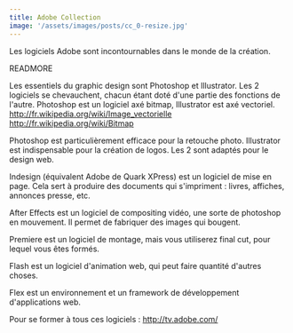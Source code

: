 ```yaml
---
title: Adobe Collection
image: '/assets/images/posts/cc_0-resize.jpg'
---
```


Les logiciels Adobe sont incontournables dans le monde de la création.

READMORE

Les essentiels du graphic design sont Photoshop et Illustrator. Les 2 logiciels se chevauchent, chacun étant doté d'une partie des fonctions de l'autre. Photoshop est un logiciel axé bitmap, Illustrator est axé vectoriel.
http://fr.wikipedia.org/wiki/Image_vectorielle
http://fr.wikipedia.org/wiki/Bitmap

Photoshop est particulièrement efficace pour la retouche photo.
Illustrator est indispensable pour la création de logos.
Les 2 sont adaptés pour le design web.

Indesign (équivalent Adobe de Quark XPress) est un logiciel de mise en page. Cela sert à produire des documents qui s'impriment : livres, affiches, annonces presse, etc.

After Effects est un logiciel de compositing vidéo, une sorte de photoshop en mouvement. Il permet de fabriquer des images qui bougent.

Premiere est un logiciel de montage, mais vous utiliserez final cut, pour lequel vous êtes formés.

Flash est un logiciel d'animation web, qui peut faire quantité d'autres choses.

Flex est un environnement et un framework de développement d'applications web.

Pour se former à tous ces logiciels :
http://tv.adobe.com/

